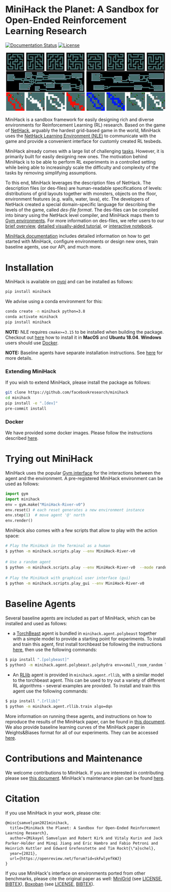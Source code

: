 # MiniHack the Planet: A Sandbox for Open-Ended Reinforcement Learning Research

[![Documentation Status](https://readthedocs.org/projects/minihack/badge/?version=latest)](https://minihack.readthedocs.io/en/latest/?badge=latest)
[![License](https://img.shields.io/badge/License-Apache%202.0-blue.svg)](https://opensource.org/licenses/Apache-2.0)

![MiniHack Environments](/docs/imgs/minihack_envs.png)

MiniHack is a sandbox framework for easily designing rich and diverse environments for Reinforcement Learning (RL) research.
Based on the game of [NetHack](https://en.wikipedia.org/wiki/NetHack), arguably the hardest grid-based game in the world, MiniHack uses the [NetHack Learning Environment (NLE)](https://github.com/facebookresearch/nle) to communicate with the game and provide a convenient interface for customly created RL tesbeds.

MiniHack already comes with a large list of challenging [tasks](./TASKS.md). However, it is primarily built for easily designing new ones.
The motivation behind MiniHack is to be able to perform RL experiments in a controlled setting while being able to increasingly scale the difficulty and complexity of the tasks by removing simplifying assumptions.

To this end, MiniHack leverages the description files of NetHack. The description files (or des-files) are human-readable specifications of levels: distributions of grid layouts together with monsters, objects on the floor, environment features (e.g. walls, water, lava), etc. The developers of NetHack created a special domain-specific language for describing the levels of the game, called _des-file format_. The des-files can be compiled into binary using the NetHack level compiler, and MiniHack maps them to [Gym environments](https://github.com/openai/gym). For more information on des-files, we refer users to our [brief overview](TODO), [detailed visually-aided tutorial](TODO), or [interactive notebook](./notebooks/des_file_tutorial.ipynb).

[MiniHack documentation](https://minihack.readthedocs.io/) includes detailed information on how to get started with MiniHack, configure environments or design new ones, train baseline agents, use our APi, and much more.

# Installation

MiniHack is available on [pypi](https://pypi.org/project/gym-minigrid/) and can be installed as follows:
```bash
pip install minihack
```

We advise using a conda environment for this:

```bash
conda create -n minihack python=3.8
conda activate minihack
pip install minihack
```

**NOTE:** NLE requires `cmake>=3.15` to be installed when building the package. Checkout out [here](https://github.com/facebookresearch/nle#installation) how to install it in __MacOS__ and __Ubuntu 18.04__. __Windows__ users should use [Docker](#docker).

**NOTE:** Baseline agents have separate installation instructions. See [here](#baseline-agents) for more details.

### Extending MiniHack

If you wish to extend MiniHack, please install the package as follows:

```bash
git clone https://github.com/facebookresearch/minihack
cd minihack
pip install -e ".[dev]"
pre-commit install
```

### Docker

We have provided some docker images. Please follow the instructions described [here](https://github.com/facebookresearch/minihack/tree/master/docker).

# Trying out MiniHack

MiniHack uses the popular [Gym interface](https://github.com/openai/gym) for the interactions between the agent and the environment.
A pre-registered MiniHack environment can be used as follows:

```python
import gym
import minihack
env = gym.make("MiniHack-River-v0")
env.reset() # each reset generates a new environment instance
env.step(1)  # move agent '@' north
env.render()
```

MiniHack also comes with a few scripts that allow to play with the action space:

```bash
# Play the MiniHack in the Terminal as a human
$ python -m minihack.scripts.play --env MiniHack-River-v0

# Use a random agent
$ python -m minihack.scripts.play --env MiniHack-River-v0  --mode random

# Play the MiniHack with graphical user interface (gui)
$ python -m minihack.scripts.play_gui --env MiniHack-River-v0
```

# Baseline Agents

Several baseline agents are included as part of MiniHack, which can be
installed and used as follows:

* a [TorchBeast](https://github.com/facebookresearch/torchbeast) agent is
  bundled in `minihack.agent.polybeast` together with a simple model to provide
  a starting point for experiments. To install and train this agent, first
  install torchbeast be following the instructions
  [here](https://github.com/facebookresearch/torchbeast#installing-polybeast),
  then use the following commands:
``` bash
$ pip install ".[polybeast]"
$ python3 -m minihack.agent.polybeast.polyhydra env=small_room_random learning_rate=0.0001 use_lstm=true total_steps=1000000
```

* An [RLlib](https://github.com/ray-project/ray#rllib-quick-start) agent is
  provided in `minihack.agent.rllib`, with a similar model to the torchbeast agent.
  This can be used to try out a variety of different RL algorithms - several
  examples are provided. To install and train this agent use the following
  commands:
```bash
$ pip install ".[rllib]"
$ python -m minihack.agent.rllib.train algo=dqn
```

More information on running these agents, and instructions on how to reproduce
the results of the MiniHack paper, can be found in [this
document](./minihack/agent/README.md).
We also provide baseline learning curves of the MiniHack paper in Weights&Biases format for all of our experiments. They can be accessed [here](https://wandb.ai/minihack).

# Contributions and Maintenance

We welcome contributions to MiniHack. If you are interested in contributing please see [this document](./CONTRIBUTING.md). MiniHack's maintenance plan can be found [here](./MAINTENANCE.md).

# Citation

If you use MiniHack in your work, please cite:

```
@misc{samvelyan2021minihack,
  title={MiniHack the Planet: A Sandbox for Open-Ended Reinforcement Learning Research},
  author={Mikayel Samvelyan and Robert Kirk and Vitaly Kurin and Jack Parker-Holder and Minqi Jiang and Eric Hambro and Fabio Petroni and Heinrich Kuttler and Edward Grefenstette and Tim Rockt{\"a}schel},
  year={2021},
  url={https://openreview.net/forum?id=skFwlyefkWJ}
}
```

If you use MiniHack's interface on environments ported from other benchmarks, please cite the original paper as well: [MiniGrid](https://github.com/maximecb/gym-minigrid/) (see [LICENSE](https://github.com/maximecb/gym-minigrid/blob/master/LICENSE), [BIBTEX](https://github.com/maximecb/gym-minigrid/#minimalistic-gridworld-environment-minigrid)), [Boxoban](https://github.com/deepmind/boxoban-levels/) (see [LICENSE](https://github.com/deepmind/boxoban-levels/blob/master/LICENSE), [BIBTEX](https://github.com/deepmind/boxoban-levels/#bibtex)).

<!-- # Papers using the MiniHack
- Samvelyan et al. [MiniHack The Planet](https://arxiv.org/abs/20XX.YYYY) (FAIR, UCL, Oxford)

Open a [pull request](https://github.com/MiniHackPlanet/MiniHack/edit/master/README.md) to add papers. -->
